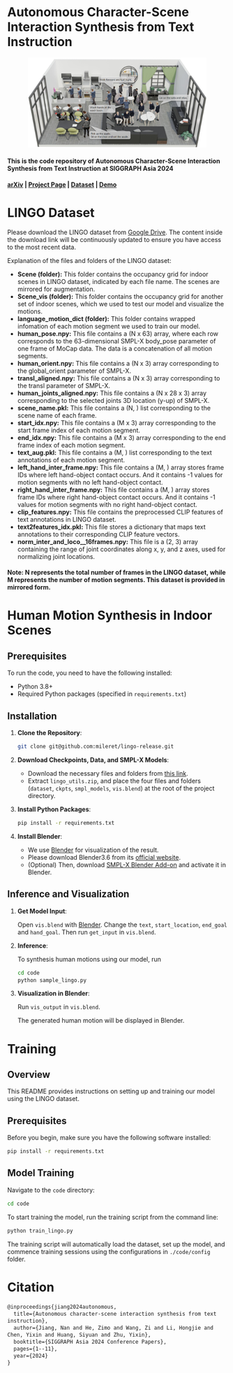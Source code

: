 # Autonomous Character-Scene Interaction Synthesis from Text Instruction

<center><img src="assets/teaser.png" alt="HSI motion synthesis" style="zoom:40%;" /></center>

#### This is the code repository of **Autonomous Character-Scene Interaction Synthesis from Text Instruction** at **SIGGRAPH Asia 2024** 
#### [arXiv](https://arxiv.org/abs/2410.03187) | [Project Page](https://lingomotions.com/) | [Dataset](https://drive.google.com/file/d/1RadpLt-woPvsIGk9yDW7yX7br3sRO-zi/view?usp=sharing) | [Demo](https://www.youtube.com/watch?v=-Uz6lGLdTy4)


# LINGO Dataset

Please download the LINGO dataset from [Google Drive](https://drive.google.com/file/d/1RadpLt-woPvsIGk9yDW7yX7br3sRO-zi/view?usp=sharing). The content inside the download link will be continuously updated to ensure you have access to the most recent data.

Explanation of the files and folders of the LINGO dataset:

- **Scene (folder):** This folder contains the occupancy grid for indoor scenes in LINGO dataset, indicated by each file name. The scenes are mirrored for augmentation.
- **Scene_vis (folder):** This folder contains the occupancy grid for another set of indoor scenes, which we used to test our model and visualize the motions.
- **language_motion_dict (folder):** This folder contains wrapped infomation of each motion segment we used to train our model.
- **human_pose.npy:** This file contains a (N x 63) array, where each row corresponds to the 63-dimensional SMPL-X body_pose parameter of one frame of MoCap data. The data is a concatenation of all motion segments.
- **human_orient.npy:** This file contains a (N x 3) array corresponding to the global_orient parameter of SMPL-X.
- **transl_aligned.npy:** This file contains a (N x 3) array corresponding to the transl parameter of SMPL-X.
- **human_joints_aligned.npy:** This file contains a (N x 28 x 3) array corresponding to the selected joints 3D location (y-up) of SMPL-X.
- **scene_name.pkl:** This file contains a (N, ) list corresponding to the scene name of each frame.
- **start_idx.npy:** This file contains a (M x 3) array corresponding to the start frame index of each motion segment.
- **end_idx.npy:** This file contains a (M x 3) array corresponding to the end frame index of each motion segment.
- **text_aug.pkl:** This file contains a (M, ) list corresponding to the text annotations of each motion segment.
- **left_hand_inter_frame.npy:** This file contains a (M, ) array stores frame IDs where left hand-object contact occurs. And it contains -1 values for motion segments with no left hand-object contact.
- **right_hand_inter_frame.npy:** This file contains a (M, ) array stores frame IDs where right hand-object contact occurs. And it contains -1 values for motion segments with no right hand-object contact.
- **clip_features.npy:** This file contains the preprocessed CLIP features of text annotations in LINGO dataset.
- **text2features_idx.pkl:** This file stores a dictionary that maps text annotations to their corresponding CLIP feature vectors.
- **norm_inter_and_loco__16frames.npy:** This file is a (2, 3) array containing the range of joint coordinates along x, y, and z axes, used for normalizing joint locations.

#### Note: N represents the total number of frames in the LINGO dataset, while M represents the number of motion segments. This dataset is provided in mirrored form.


# Human Motion Synthesis in Indoor Scenes

## Prerequisites

To run the code, you need to have the following installed:

- Python 3.8+
- Required Python packages (specified in `requirements.txt`)

## Installation

1. **Clone the Repository**:
    ```sh
    git clone git@github.com:mileret/lingo-release.git
    ```

2. **Download Checkpoints, Data, and SMPL-X Models**:
    - Download the necessary files and folders from [this link](https://drive.google.com/file/d/1L2V8RlPMAhWF93o_RpIznO_bacjSSLqu/view?usp=drive_link).
    - Extract `lingo_utils.zip`, and place the four files and folders (`dataset`, `ckpts`, `smpl_models`, `vis.blend`) at the root of the project directory.


3. **Install Python Packages**:
    ```sh
    pip install -r requirements.txt
    ```

4. **Install Blender**:
    - We use [Blender](https://www.blender.org/) for visualization of the result.
    - Please download Blender3.6 from its [official website](https://download.blender.org/release/Blender3.6/).
    - (Optional) Then, download [SMPL-X Blender Add-on](https://smpl-x.is.tue.mpg.de/download.php) and activate it in Blender.

## Inference and Visualization

1. **Get Model Input**:

    Open `vis.blend` with [Blender](https://www.blender.org/). Change the `text`, `start_location`, `end_goal` and `hand_goal`. Then run `get_input` in `vis.blend`.

2. **Inference**:

    To synthesis human motions using our model, run

    ```sh
    cd code
    python sample_lingo.py
    ```

3. **Visualization in Blender**:

    Run `vis_output` in `vis.blend`.

    The generated human motion will be displayed in Blender.


# Training
## Overview

This README provides instructions on setting up and training our model using the LINGO dataset.

## Prerequisites

Before you begin, make sure you have the following software installed:

```sh
pip install -r requirements.txt
```

## Model Training

Navigate to the `code` directory:

```bash
cd code
```

To start training the model, run the training script from the command line:

```bash
python train_lingo.py
```

The training script will automatically load the dataset, set up the model, and commence training sessions using the configurations in `./code/config` folder.


# Citation
```
@inproceedings{jiang2024autonomous,
  title={Autonomous character-scene interaction synthesis from text instruction},
  author={Jiang, Nan and He, Zimo and Wang, Zi and Li, Hongjie and Chen, Yixin and Huang, Siyuan and Zhu, Yixin},
  booktitle={SIGGRAPH Asia 2024 Conference Papers},
  pages={1--11},
  year={2024}
}
```